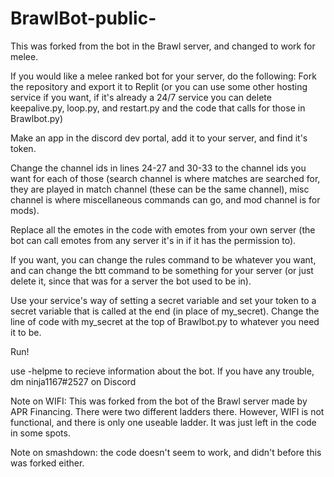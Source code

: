# BrawlBot-public-
This was forked from the bot in the Brawl server, and changed to work for melee.

If you would like a melee ranked bot for your server,  do the following:
Fork the repository and export it to Replit (or you can use some other hosting service if you want, if it's already a 24/7 service you can delete keepalive.py, loop.py, and restart.py and the code that calls for those in Brawlbot.py)

Make an app in the discord dev portal, add it to your server, and find it's token.

Change the channel ids in lines 24-27 and 30-33 to the channel ids you want for each of those (search channel is where matches are searched for, they are played in match channel (these can be the same channel), misc channel is where miscellaneous commands can go, and mod channel is for mods).

Replace all the emotes in the code with emotes from your own server (the bot can call emotes from any server it's in if it has the permission to).

If you want, you can change the rules command to be whatever you want, and can change the btt command to be something for your server (or just delete it, since that was for a server the bot used to be in).

Use your service's way of setting a secret variable and set your token to a secret variable that is called at the end (in place of my_secret). Change the line of code with my_secret at the top of Brawlbot.py to whatever you need it to be.

Run!

use -helpme to recieve information about the bot.
If you have any trouble, dm ninja1167#2527 on Discord

Note on WIFI: This was forked from the bot of the Brawl server made by APR Financing. There were two different ladders there. However, WIFI is not functional, and there is only one useable ladder. It was just left in the code in some spots.

Note on smashdown: the code doesn't seem to work, and didn't before this was forked either.
